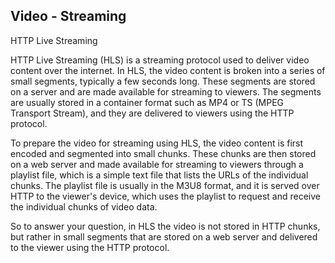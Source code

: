 ## Video - Streaming

HTTP Live Streaming

HTTP Live Streaming (HLS) is a streaming protocol used to deliver video content over the internet. In HLS, the video content is broken into a series of small segments, typically a few seconds long. These segments are stored on a server and are made available for streaming to viewers. The segments are usually stored in a container format such as MP4 or TS (MPEG Transport Stream), and they are delivered to viewers using the HTTP protocol.

To prepare the video for streaming using HLS, the video content is first encoded and segmented into small chunks. These chunks are then stored on a web server and made available for streaming to viewers through a playlist file, which is a simple text file that lists the URLs of the individual chunks. The playlist file is usually in the M3U8 format, and it is served over HTTP to the viewer's device, which uses the playlist to request and receive the individual chunks of video data.

So to answer your question, in HLS the video is not stored in HTTP chunks, but rather in small segments that are stored on a web server and delivered to the viewer using the HTTP protocol.